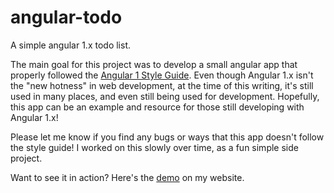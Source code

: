 # angular-todo
A simple angular 1.x todo list.

The main goal for this project was to develop a small angular app that properly followed the [Angular 1 Style Guide](https://github.com/johnpapa/angular-styleguide/blob/master/a1/README.md). Even though Angular 1.x isn't the "new hotness" in web development, at the time of this writing, it's still used in many places, and even still being used for development. Hopefully, this app can be an example and resource for those still developing with Angular 1.x!

Please let me know if you find any bugs or ways that this app doesn't follow the style guide! I worked on this slowly over time, as a fun simple side project.

Want to see it in action? Here's the [demo](http://www.coltonhurst.com/angular-todo) on my website.
